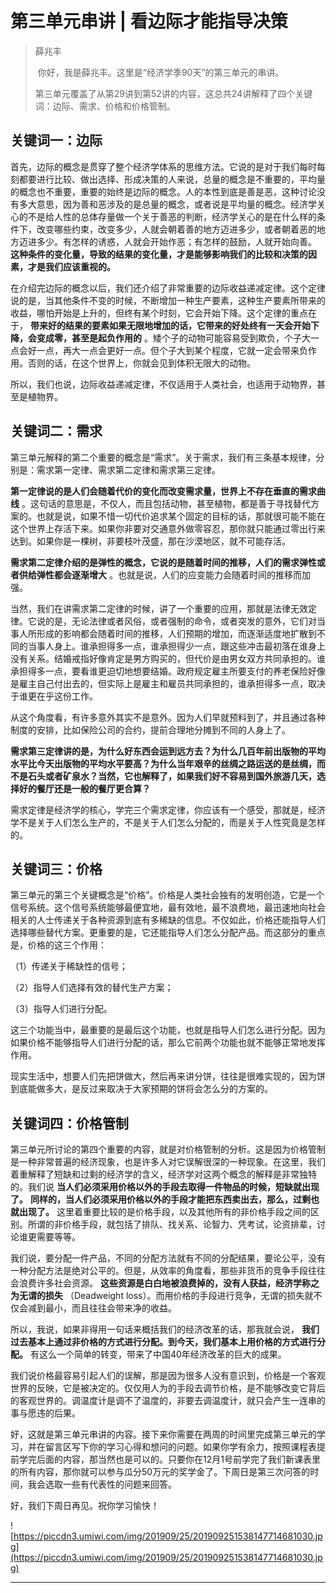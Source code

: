 # 第三单元串讲 | 看边际才能指导决策

> 薛兆丰
> 
>  你好，我是薛兆丰。这里是“经济学季90天”的第三单元的串讲。
> 
> 第三单元覆盖了从第29讲到第52讲的内容，这总共24讲解释了四个关键词：边际、需求、价格和价格管制。

## 关键词一：边际

首先，边际的概念是贯穿了整个经济学体系的思维方法。它说的是对于我们每时每刻都要进行比较、做出选择、形成决策的人来说，总量的概念是不重要的，平均量的概念也不重要，重要的始终是边际的概念。人的本性到底是善是恶，这种讨论没有多大意思，因为善和恶涉及的是总量的概念，或者说是平均量的概念。经济学关心的不是给人性的总体存量做一个关于善恶的判断，经济学关心的是在什么样的条件下，改变哪些约束，改变多少，人就会朝着善的地方迈进多少，或者朝着恶的地方迈进多少。有怎样的诱惑，人就会开始作恶；有怎样的鼓励，人就开始向善。 **这种条件的变化量，导致的结果的变化量，才是能够影响我们的比较和决策的因素，才是我们应该重视的。**

在介绍完边际的概念以后，我们还介绍了非常重要的边际收益递减定律。这个定律说的是，当其他条件不变的时候，不断增加一种生产要素，这种生产要素所带来的收益，哪怕开始是上升的，但终有某个时刻，它会开始下降。这个定律的重点在于， **带来好的结果的要素如果无限地增加的话，它带来的好处终有一天会开始下降，会变成零，甚至是起负作用的** 。矮个子的动物可能容易受到欺负，个子大一点会好一点，再大一点会更好一点。但个子大到某个程度，它就一定会带来负作用。否则的话，在这个世界上，你就会见到体积无限大的动物。

所以，我们也说，边际收益递减定律，不仅适用于人类社会，也适用于动物界，甚至是植物界。

## 关键词二：需求

第三单元解释的第二个重要的概念是“需求”。关于需求，我们有三条基本规律，分别是：需求第一定律、需求第二定律和需求第三定律。

 **第一定律说的是人们会随着代价的变化而改变需求量，世界上不存在垂直的需求曲线** 。这句话的意思是，不仅人，而且包括动物，甚至植物，都是善于寻找替代方案的。也就是说，如果不惜一切代价追求某个固定的目标的话，那就很可能不能在这个世界上存活下来。如果你非要对交通意外做零容忍，那你就只能通过零出行来达到。如果你是一棵树，非要枝叶茂盛，那在沙漠地区，就不可能存活。

 **需求第二定律介绍的是弹性的概念，它说的是随着时间的推移，人们的需求弹性或者供给弹性都会逐渐增大** 。也就是说，人们的应变能力会随着时间的推移而加强。

当然，我们在讲需求第二定律的时候，讲了一个重要的应用，那就是法律无效定律。它说的是，无论法律或者风俗，或者强制的命令，或者突发的意外，它们对当事人所形成的影响都会随着时间的推移，人们预期的增加，而逐渐适度地扩散到不同的当事人身上。谁承担得多一点，谁承担得少一点，跟这些冲击最初落在谁身上没有关系。结婚戒指好像肯定是男方购买的，但代价是由男女双方共同承担的。谁承担得多一点，要看谁更迫切地想要结婚。政府规定雇主所要支付的养老保险好像是雇主自己付出去的，但实际上是雇主和雇员共同承担的，谁承担得多一点，取决于谁更在乎这份工作。

从这个角度看，有许多意外其实不是意外。因为人们早就预料到了，并且通过各种制度的安排，比如保险公司的合约，提前合理地分摊到不同的人身上了。

 **需求第三定律讲的是，为什么好东西会运到远方去？为什么几百年前出版物的平均水平比今天出版物的平均水平要高？为什么当年艰辛的丝绸之路运送的是丝绸，而不是石头或者矿泉水？当然，它也解释了，如果我们好不容易到国外旅游几天，选择好的餐厅还是一般的餐厅更合算？**

需求定律是经济学的核心，学完三个需求定律，你应该有一个感受，那就是，经济学不是关于人们怎么生产的，不是关于人们怎么分配的，而是关于人性究竟是怎样的。

## 关键词三：价格

第三单元的第三个关键概念是“价格”。价格是人类社会独有的发明创造，它是一个信号系统。这个信号系统能够最便宜地，最有效地，最不浪费地，最迅速地向社会相关的人士传递关于各种资源到底有多稀缺的信息。不仅如此，价格还能指导人们选择哪些替代方案。更重要的是，它还能指导人们怎么分配产品。而这部分的重点是，价格的这三个作用：

（1）传递关于稀缺性的信号；

（2）指导人们选择有效的替代生产方案；

（3）指导人们进行分配。

这三个功能当中，最重要的是最后这个功能，也就是指导人们怎么进行分配。因为如果价格不能够指导人们进行分配的话，那么它前两个功能也就不能够正常地发挥作用。

现实生活中，想要人们先把饼做大，然后再来讲分饼，往往是很难实现的，因为饼到底能做多大，是反过来取决于大家预期的饼将会怎么分的方案的。

## 关键词四：价格管制

第三单元所讨论的第四个重要的内容，就是对价格管制的分析。这是因为价格管制是一种非常普遍的经济现象，也是许多人对它误解很深的一种现象。在这里，我们着重解释了短缺和过剩的经济学的含义，经济学对这两个概念的解释是非常独特的。我们说 **当人们必须采用价格以外的手段去取得一件物品的时候，短缺就出现了。**  **同样的，当人们必须采用价格以外的手段才能把东西卖出去，那么，过剩也就出现了。** 这里着重要比较的是价格手段，以及其他所有的非价格手段之间的区别。所谓的非价格手段，就包括了排队、找关系、论智力、凭考试，论资排辈，讨论谁更需要等等。

我们说，要分配一件产品，不同的分配方法就有不同的分配结果，要论公平，没有一种分配方法是绝对公平的。但是，从效率的角度看，那些非货币的竞争手段往往会浪费许多社会资源。 **这些资源是白白地被浪费掉的，没有人获益，经济学称之为无谓的损失** （Deadweight loss）。而用价格的手段进行竞争，无谓的损失就不仅会减到最小，而且往往会带来净的收益。

所以，我说，如果非得用一句话来概括我们的经济改革的话，那我就会说， **我们过去基本上通过非价格的方式进行分配。到今天，我们基本上用价格的方式进行分配。** 有这么一个简单的转变，带来了中国40年经济改革的巨大的成果。

我们说价格最容易引起人们的误解，那是因为很多人没有意识到，价格是一个客观世界的反映，它是被决定的。仅仅用人为的手段去调节价格，是不能够改变它背后的客观世界的。调温度计是调不了温度的，非要去调温度计，就只会产生一连串的事与愿违的后果。

好，这就是第三单元串讲的内容。接下来你需要在两周的时间里完成第三单元的学习，并在留言区写下你的学习心得和想问的问题。如果你学有余力，按照课程表提前学完后面的内容，那当然也是可以的。只要你在12月1号前学完了我们新课表里的所有内容，那你就可以参与瓜分50万元的奖学金了。下周日是第三次问答的时间，我会选取一些有代表性的问题来回答。

好，我们下周日再见。祝你学习愉快！

![https://piccdn3.umiwi.com/img/201909/25/201909251538147714681030.jpg](https://piccdn3.umiwi.com/img/201909/25/201909251538147714681030.jpg)

---
